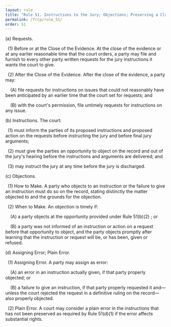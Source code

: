 ```yaml
---
layout: rule
title: "Rule 51. Instructions to the Jury; Objections; Preserving a Claim of Error"
permalink: /frcp/rule_51/
order: 51
---
```


(a) Requests.


&nbsp;&nbsp;(1) Before or at the Close of the Evidence. At the close of the evidence or at any earlier reasonable time that the court orders, a party may file and furnish to every other party written requests for the jury instructions it wants the court to give.


&nbsp;&nbsp;(2) After the Close of the Evidence. After the close of the evidence, a party may:


&nbsp;&nbsp;&nbsp;&nbsp;(A) file requests for instructions on issues that could not reasonably have been anticipated by an earlier time that the court set for requests; and


&nbsp;&nbsp;&nbsp;&nbsp;(B) with the court's permission, file untimely requests for instructions on any issue.


(b) Instructions. The court:


&nbsp;&nbsp;(1) must inform the parties of its proposed instructions and proposed action on the requests before instructing the jury and before final jury arguments;


&nbsp;&nbsp;(2) must give the parties an opportunity to object on the record and out of the jury's hearing before the instructions and arguments are delivered; and


&nbsp;&nbsp;(3) may instruct the jury at any time before the jury is discharged.


(c) Objections.


&nbsp;&nbsp;(1) How to Make. A party who objects to an instruction or the failure to give an instruction must do so on the record, stating distinctly the matter objected to and the grounds for the objection.


&nbsp;&nbsp;(2) When to Make. An objection is timely if:


&nbsp;&nbsp;&nbsp;&nbsp;(A) a party objects at the opportunity provided under Rule 51(b)(2) ; or


&nbsp;&nbsp;&nbsp;&nbsp;(B) a party was not informed of an instruction or action on a request before that opportunity to object, and the party objects promptly after learning that the instruction or request will be, or has been, given or refused.


(d) Assigning Error; Plain Error.


&nbsp;&nbsp;(1) Assigning Error. A party may assign as error:


&nbsp;&nbsp;&nbsp;&nbsp;(A) an error in an instruction actually given, if that party properly objected; or


&nbsp;&nbsp;&nbsp;&nbsp;(B) a failure to give an instruction, if that party properly requested it and—unless the court rejected the request in a definitive ruling on the record—also properly objected.


&nbsp;&nbsp;(2) Plain Error. A court may consider a plain error in the instructions that has not been preserved as required by Rule 51(d)(1) if the error affects substantial rights.
